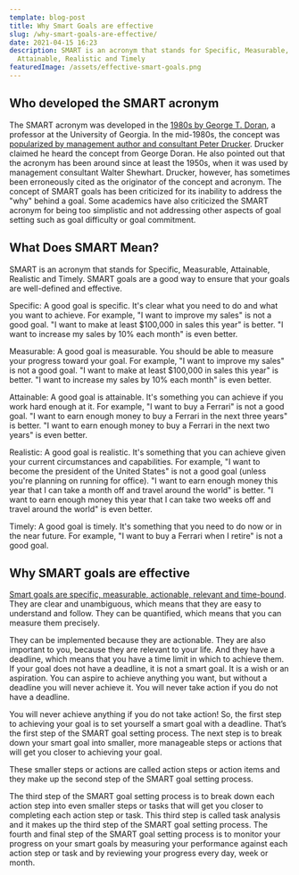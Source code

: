 ```yaml
---
template: blog-post
title: Why Smart Goals are effective
slug: /why-smart-goals-are-effective/
date: 2021-04-15 16:23
description: SMART is an acronym that stands for Specific, Measurable,
  Attainable, Realistic and Timely
featuredImage: /assets/effective-smart-goals.png
---
```

## Who developed the SMART acronym

The SMART acronym was developed in the [1980s by George T. Doran](https://en.wikipedia.org/wiki/SMART_criteria), a professor at the University of Georgia. In the mid-1980s, the concept was [popularized by management author and consultant Peter Drucker](https://en.wikipedia.org/wiki/Peter_Drucker). Drucker claimed he heard the concept from George Doran. He also pointed out that the acronym has been around since at least the 1950s, when it was used by management consultant Walter Shewhart. Drucker, however, has sometimes been erroneously cited as the originator of the concept and acronym. The concept of SMART goals has been criticized for its inability to address the "why" behind a goal. Some academics have also criticized the SMART acronym for being too simplistic and not addressing other aspects of goal setting such as goal difficulty or goal commitment.

## What Does SMART Mean?

SMART is an acronym that stands for Specific, Measurable, Attainable, Realistic and Timely. SMART goals are a good way to ensure that your goals are well-defined and effective.

Specific: A good goal is specific. It's clear what you need to do and what you want to achieve. For example, "I want to improve my sales" is not a good goal. "I want to make at least $100,000 in sales this year" is better. "I want to increase my sales by 10% each month" is even better.

Measurable: A good goal is measurable. You should be able to measure your progress toward your goal. For example, "I want to improve my sales" is not a good goal. "I want to make at least $100,000 in sales this year" is better. "I want to increase my sales by 10% each month" is even better.

Attainable: A good goal is attainable. It's something you can achieve if you work hard enough at it. For example, "I want to buy a Ferrari" is not a good goal. "I want to earn enough money to buy a Ferrari in the next three years" is better. "I want to earn enough money to buy a Ferrari in the next two years" is even better.

Realistic: A good goal is realistic. It's something that you can achieve given your current circumstances and capabilities. For example, "I want to become the president of the United States" is not a good goal (unless you're planning on running for office). "I want to earn enough money this year that I can take a month off and travel around the world" is better. "I want to earn enough money this year that I can take two weeks off and travel around the world" is even better.

Timely: A good goal is timely. It's something that you need to do now or in the near future. For example, "I want to buy a Ferrari when I retire" is not a good goal.

## Why SMART goals are effective

[Smart goals are specific, measurable, actionable, relevant and time-bound](https://www.mindtools.com/pages/article/smart-goals.htm). They are clear and unambiguous, which means that they are easy to understand and follow. They can be quantified, which means that you can measure them precisely. 

They can be implemented because they are actionable. They are also important to you, because they are relevant to your life. And they have a deadline, which means that you have a time limit in which to achieve them. If your goal does not have a deadline, it is not a smart goal. It is a wish or an aspiration. You can aspire to achieve anything you want, but without a deadline you will never achieve it. You will never take action if you do not have a deadline. 

You will never achieve anything if you do not take action! So, the first step to achieving your goal is to set yourself a smart goal with a deadline. That’s the first step of the SMART goal setting process. The next step is to break down your smart goal into smaller, more manageable steps or actions that will get you closer to achieving your goal.

These smaller steps or actions are called action steps or action items and they make up the second step of the SMART goal setting process. 

The third step of the SMART goal setting process is to break down each action step into even smaller steps or tasks that will get you closer to completing each action step or task. This third step is called task analysis and it makes up the third step of the SMART goal setting process. The fourth and final step of the SMART goal setting process is to monitor your progress on your smart goals by measuring your performance against each action step or task and by reviewing your progress every day, week or month.